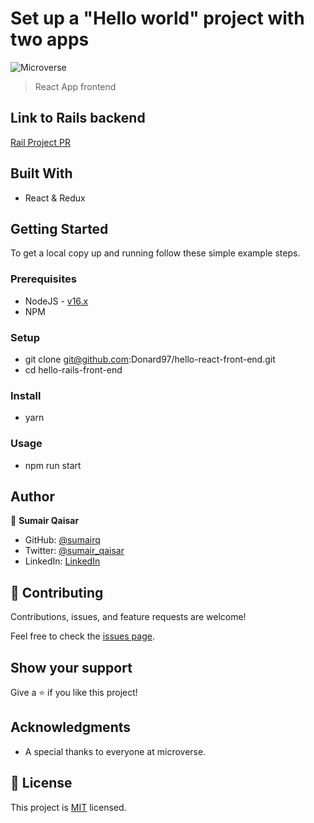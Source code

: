# Set up a "Hello world" project with two apps

![Microverse](https://img.shields.io/badge/Microverse-blueviolet)

> React App frontend


## Link to Rails backend

[Rail Project PR](https://github.com/sumairq/Hello-rails-backend/pull/1)

## Built With

- React & Redux

## Getting Started

To get a local copy up and running follow these simple example steps.

### Prerequisites

- NodeJS - [v16.x](https://nodejs.org/en/)
- NPM

### Setup

- git clone git@github.com:Donard97/hello-react-front-end.git
- cd hello-rails-front-end

### Install

- yarn

### Usage

- npm run start

## Author

👤 **Sumair Qaisar**

- GitHub: [@sumairq](https://github.com/sumairq)
- Twitter: [@sumair_qaisar](https://twitter.com/sumair_qaisar)
- LinkedIn: [LinkedIn](https://www.linkedin.com/in/sumairq/)

## 🤝 Contributing

Contributions, issues, and feature requests are welcome!

Feel free to check the [issues page](https://github.com/sumairq/Hello-rails-frontend/issues).

## Show your support

Give a ⭐️ if you like this project!

## Acknowledgments

- A special thanks to everyone at microverse.

## 📝 License

This project is [MIT](./LICENSE.md) licensed.
